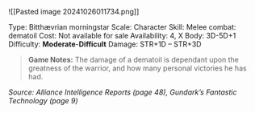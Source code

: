 ![[Pasted image 20241026011734.png]]

Type: Bitthævrian morningstar
Scale: Character
Skill: Melee combat: dematoil
Cost: Not available for sale
Availability: 4, X
Body: 3D-5D+1
Difficulty: **Moderate**-**Difficult**
Damage: STR+1D – STR+3D

> **Game Notes:** 
> The damage of a dematoil is dependant upon the greatness of the warrior, and how many personal victories he has had.

*Source: Alliance Intelligence Reports (page 48), Gundark’s Fantastic Technology (page 9)*
